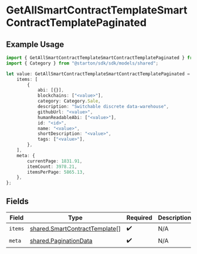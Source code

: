 # GetAllSmartContractTemplateSmartContractTemplatePaginated

## Example Usage

```typescript
import { GetAllSmartContractTemplateSmartContractTemplatePaginated } from "@starton/sdk/sdk/models/operations";
import { Category } from "@starton/sdk/sdk/models/shared";

let value: GetAllSmartContractTemplateSmartContractTemplatePaginated = {
    items: [
        {
            abi: [{}],
            blockchains: ["<value>"],
            category: Category.Sale,
            description: "Switchable discrete data-warehouse",
            githubUrl: "<value>",
            humanReadableAbi: ["<value>"],
            id: "<id>",
            name: "<value>",
            shortDescription: "<value>",
            tags: ["<value>"],
        },
    ],
    meta: {
        currentPage: 1831.91,
        itemCount: 3978.21,
        itemsPerPage: 5865.13,
    },
};
```

## Fields

| Field                                                                                 | Type                                                                                  | Required                                                                              | Description                                                                           |
| ------------------------------------------------------------------------------------- | ------------------------------------------------------------------------------------- | ------------------------------------------------------------------------------------- | ------------------------------------------------------------------------------------- |
| `items`                                                                               | [shared.SmartContractTemplate](../../../sdk/models/shared/smartcontracttemplate.md)[] | :heavy_check_mark:                                                                    | N/A                                                                                   |
| `meta`                                                                                | [shared.PaginationData](../../../sdk/models/shared/paginationdata.md)                 | :heavy_check_mark:                                                                    | N/A                                                                                   |